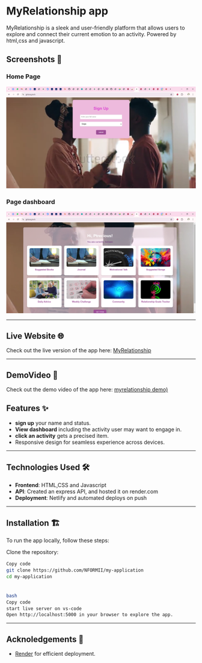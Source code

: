 # MyRelationship app

 MyRelationship is a sleek and user-friendly platform that allows users to explore and connect their current emotion to an activity. Powered by html,css  and javascript.

## Screenshots 📸

### Home Page

![Home Page](./assets/screenshot.png)

### Page dashboard

![page dashboard](./assets/another%20image.png)


---

## Live Website 🌐

Check out the live version of the app here: [MyRelationship](https://girbong.tech/)

---

## DemoVideo 🎥

Check out the demo video of the app here: [myrelationship demo)](https://jam.dev/c/dd722514-a0fd-48a9-88a3-d05e15426f30)

## Features ✨

- **sign up** your name and status.
- **View dashboard** including the activity user may want to engage in.
- **click an activity** gets a precised item.
- Responsive design for seamless experience across devices.

---

## Technologies Used 🛠️

- **Frontend**: HTML,CSS and Javascript
- **API**: Created an express API, and hosted it on render.com
- **Deployment**: Netlify and automated deploys on push

---


## Installation 🏗️

To run the app locally, follow these steps:

Clone the repository:

```bash
Copy code
git clone https://github.com/NFORMII/my-application
cd my-application


bash
Copy code
start live server on vs-code
Open http://localhost:5000 in your browser to explore the app.
```

---

## Acknoledgements 🙌
- [Render](https://www.render.com/) for efficient deployment.